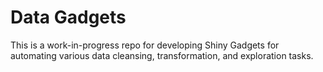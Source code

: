 # Data Gadgets

This is a work-in-progress repo for developing Shiny Gadgets for automating various data cleansing, transformation, and exploration tasks. 

